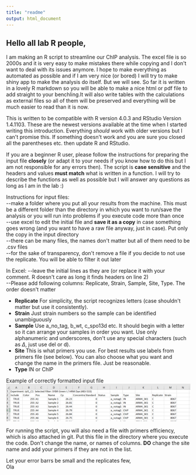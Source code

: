 ```yaml
---
title: "readme"
output: html_document
---
```


## Hello all lab R people,

I am making an R script to streamline our ChIP analysis. The excel file is so 2000s and it is very easy to make mistakes there while copying and I don't want to deal with its issues anymore. I hope to make everything as automated as possible and if I am very nice (or bored) I will try to make shiny app to make the analysis do itself. But we will see. So far it is written in a lovely R markdown so you will be able to make a nice html or pdf file to add straight to your benchling.It will also write tables with the calculations as external files so all of them will be preserved and everything will be much easier to read than it is now.

This is written to be compatible with R version 4.0.3 and RStudio Version 1.4.1103. These are the newest versions available at the time when I started writing this introduction. Everything *should* work with older versions but I can't promise this. If something doesn't work and you are sure you closed all the parentheses etc. then update R and RStudio. 

If you are a beginner R user, please follow the instructions for preparing the input file **closely** (or adapt it to your needs if you know how to do this but I am not responsible for any errors then). The script is **case sensitive** and the headers and values **must match** what is written in a function. I will try to describe the functions as well as possible but I will answer any questions as long as I am in the lab :) 

Instructions for input files:  
--make a folder where you put all your results from the machine. This must be a different folder than the directory in which you want to run/save the analysis or you will run into problems if you execute code more than once  
--use excel to edit the initial file and **save it as a copy** in case something goes wrong (and you want to have a raw file anyway, just in case). Put only the copy in the input directory  
--there can be many files, the names don't matter but all of them need to be .csv files  
--for the sake of transparency, don't remove a file if you decide to not use the replicate. You will be able to filter it out later

In Excel:
--leave the initial lines as they are (or replace it with your comment. R doesn't care as long it finds headers on line 2)  
--Please add following columns: Replicate, Strain, Sample, Site, Type. The order doesn't matter  

* **Replicate** For simplicity, the script recognizes letters (case shouldn't matter but use it consistently).
* **Strain** Just strain numbers so the sample can be identified unambiguously
* **Sample** Use a_no_tag, b_wt, c_spo13d etc. It should begin with a letter so it can arrange your samples in order you want. Use only alphanumeric and underscores, don't use any special characters (such as $\Delta$, just use del or d).
* **Site** This is what primers you use. For best results use labels from primers file (see below). You can also choose what you want and change the name in the primers file. Just be reasonable.
* **Type** IN or ChIP 

Example of correctly formatted input file
![picture of an excel table with correct column names and data](example_input.PNG)


For running the script, you will also need a file with primers efficiency, which is also attached in git. Put this file in the directory where you execute the code. Don't change the name, or names of columns. **DO** change the site name and add your primers if they are not in the list.

Let your error barrs be small and the replicates few,  
Ola